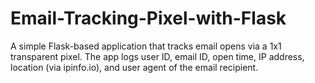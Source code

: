 # Email-Tracking-Pixel-with-Flask
A simple Flask-based application that tracks email opens via a 1x1 transparent pixel. The app logs user ID, email ID, open time, IP address, location (via ipinfo.io), and user agent of the email recipient.
